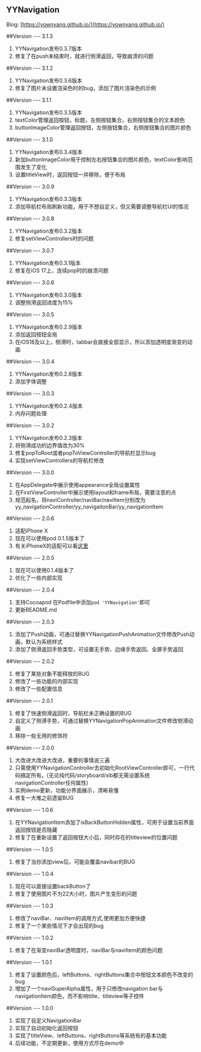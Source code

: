 YYNavigation
------
Blog: [https://yownyang.github.io/](https://yownyang.github.io/)

##Version --- 3.1.3
1. YYNavigation发布0.3.7版本
2. 修复了在push未结束时，就进行侧滑返回，导致崩溃的问题

##Version --- 3.1.2
1. YYNavigation发布0.3.6版本
2. 修复了图片未设置渲染色时的bug，添加了图片渲染色的示例

##Version --- 3.1.1
1. YYNavigation发布0.3.5版本
2. textColor管理返回按钮，标题，左侧按钮集合，右侧按钮集合的文本颜色
3. buttonImageColor管理返回按钮，左侧按钮集合，右侧按钮集合的图片颜色

##Version --- 3.1.0
1. YYNavigation发布0.3.4版本
2. 新加buttonImageColor用于控制左右按钮集合的图片颜色，textColor影响范围发生了变化
3. 设置titleView时，返回按钮一并移除，便于布局

##Version --- 3.0.9
1. YYNavigation发布0.3.3版本
2. 添加导航栏布局刷新功能，用于不想自定义，但又需要调整导航栏UI的情况

##Version --- 3.0.8
1. YYNavigation发布0.3.2版本
2. 修复setViewControllers时的问题

##Version --- 3.0.7
1. YYNavigation发布0.3.1版本
2. 修复在iOS 17上，连续pop时的崩溃问题

##Version --- 3.0.6
1. YYNavigation发布0.3.0版本
2. 调整侧滑返回进度为15%

##Version --- 3.0.5
1. YYNavigation发布0.2.9版本
2. 添加返回按钮全局
3. 在iOS18及以上，侧滑时，tabbar会直接全部显示，所以添加透明度渐变的动画

##Version --- 3.0.4
1. YYNavigation发布0.2.8版本
2. 添加字体调整

##Version --- 3.0.3
1. YYNavigation发布0.2.4版本
2. 内存问题处理

##Version --- 3.0.2
1. YYNavigation发布0.2.3版本
2. 将侧滑成功的边界值改为30%
3. 修复popToRoot或者popToViewController的导航栏显示bug
4. 实现setViewControllers的导航栏修改

##Version --- 3.0.0
1. 在AppDelegate中展示使用appearance全局设置属性
2. 在FirstViewController中展示使用layout和frame布局，需要注意的点
3. 规范起名，将naviController/naviBar/naviItem分别改为yy_navigationController/yy_navigaitonBar/yy_navigationItem

##Version --- 2.0.6
1. 适配iPhone X
2. 现在可以使用pod 0.1.5版本了
3. 有关iPhoneX的适配可以看[这里](https://yownyang.github.io/2017/09/17/AdaptationiPhoneX/#more)

##Version --- 2.0.5 
1. 现在可以使用0.1.4版本了
2. 优化了一些内部实现

##Version --- 2.0.4
1. 支持Cocoapod 在Podfile中添加`pod 'YYNavigation'`即可
2. 更新README.md

##Version --- 2.0.3  
1. 添加了Push动画，可通过替换YYNavigationPushAnimation文件修改Push动画，默认为系统样式  
2. 添加了侧滑返回手势类型，可设置无手势、边缘手势返回、全屏手势返回

##Version --- 2.0.2
1. 修复了某些对象不能释放的BUG  
2. 修改了一些功能的内部实现  
3. 修改了一些配置信息

##Version --- 2.0.1
1. 修复了快速侧滑返回时，导航栏未正确设置的BUG  
2. 自定义了侧滑手势，可通过替换YYNavigationPopAnimation文件修改侧滑动画  
3. 移除一些无用的修饰符

##Version --- 2.0.0
1. 大改进大改进大改进，重要的事情说三遍  
2. 只需使用YYNavigationController去初始化RootViewController即可，一行代码搞定所有。(无论纯代码/storyboard/xib都无需设置系统navigationController任何属性)  
3. 实例demo更新，功能分界面展示，清晰易懂  
4. 修复一大堆之前遗留BUG

##Version --- 1.0.6
1. 在YYNavigationItem添加了isBackButtonHidden属性，可用于设置当前界面返回按钮是否隐藏  
2. 修复了在重新设置了返回按钮大小后，同时存在的titleview的位置问题

##Version --- 1.0.5
1. 修复了当你添加view后，可能会覆盖navibar的BUG

##Version --- 1.0.4
1. 现在可以直接设置backButton了  
2. 修复了使用图片不为22大小时，图片产生变形的问题

##Version --- 1.0.3
1. 修改了naviBar、naviItem的调用方式,使用更加方便快捷  
2. 修复了一个某些情况下才会出现的bug

##Version --- 1.0.2
1. 修复了在渐变naviBar透明度时，naviBar与naviItem的颜色问题

##Version --- 1.0.1  
1. 修复了设置颜色后，leftButtons、rightButtons集合中按钮文本颜色不改变的bug  
2. 增加了一个naviSuperAlpha属性，用于只修改navigation bar与navigationItem颜色，而不影响title、titleview等子控件

##Version --- 1.0.0
1. 实现了自定义NavigationBar  
2. 实现了自动初始化返回按钮  
3. 实现了titleView、leftButtons、rightButtons等系统有的基本功能  
4. 后续功能，不定期更新，使用方式尽在demo中
